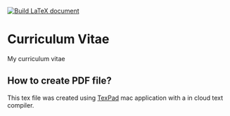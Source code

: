 [![Build LaTeX document](https://github.com/AlfredoHernandez/curriculum-vitae/actions/workflows/latex.yml/badge.svg)](https://github.com/AlfredoHernandez/curriculum-vitae/actions/workflows/latex.yml)

# Curriculum Vitae 

My curriculum vitae

## How to create PDF file?

This tex file was created using [TexPad](https://www.texpad.com) mac application with a in cloud text compiler.

